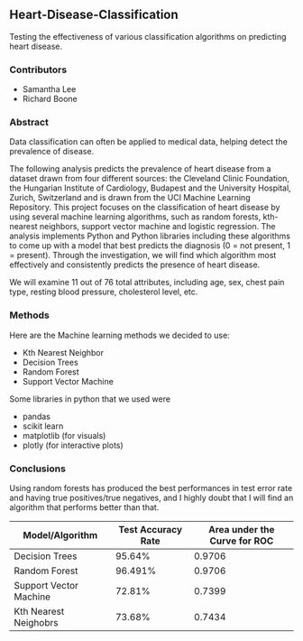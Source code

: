 ## Heart-Disease-Classification
Testing the effectiveness of various classification algorithms on predicting heart disease.

### Contributors
+ Samantha Lee
+ Richard Boone

### Abstract
Data classification can often be applied to medical data, helping detect the prevalence of disease.

The following analysis predicts the prevalence of heart disease from a dataset drawn from four different sources: the Cleveland Clinic Foundation, the Hungarian Institute of Cardiology, Budapest and the University Hospital, Zurich, Switzerland and is drawn from the UCI Machine Learning Repository. This project focuses on the classification of heart disease by using several machine learning algorithms, such as random forests, kth-nearest neighbors, support vector machine and logistic regression. The analysis implements Python and Python libraries including these algorithms to come up with a model that best predicts the diagnosis (0 = not present, 1 = present). Through the investigation, we will find which algorithm most effectively and consistently predicts the presence of heart disease.

We will examine 11 out of 76 total attributes, including age, sex, chest pain type, resting blood pressure, cholesterol level, etc.

### Methods
Here are the Machine learning methods we decided to use:
+ Kth Nearest Neighbor
+ Decision Trees
+ Random Forest
+ Support Vector Machine 

Some libraries in python that we used were 
+ pandas
+ scikit learn
+ matplotlib (for visuals)
+ plotly (for interactive plots)

### Conclusions
Using random forests has produced the best performances in test error rate and having true positives/true negatives, and I highly doubt that I will find an algorithm that performs better than that. 

| Model/Algorithm | Test Accuracy Rate | Area under the Curve for ROC |
|-----------------|-----------------|----------------|
| Decision Trees | 95.64% | 0.9706 | 
| Random Forest| 96.491% | 0.9706 | 
| Support Vector Machine| 72.81% | 0.7399 | 
| Kth Nearest Neighobrs| 73.68% | 0.7434 | 

